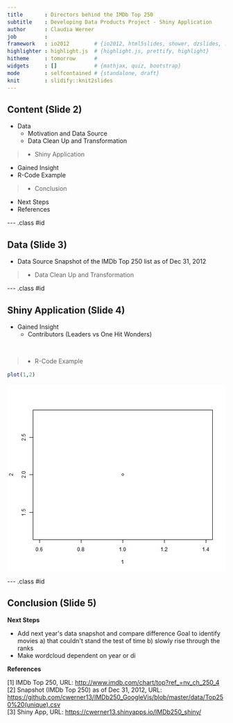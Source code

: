 ```yaml
---
title       : Directors behind the IMDb Top 250
subtitle    : Developing Data Products Project - Shiny Application
author      : Claudia Werner
job         : 
framework   : io2012        # {io2012, html5slides, shower, dzslides, ...}
highlighter : highlight.js  # {highlight.js, prettify, highlight}
hitheme     : tomorrow      # 
widgets     : []            # {mathjax, quiz, bootstrap}
mode        : selfcontained # {standalone, draft}
knit        : slidify::knit2slides
---
```


## Content (Slide 2)

- Data
   - Motivation and Data Source
   - Data Clean Up and Transformation  

>- Shiny Application
   - Gained Insight 
   - R-Code Example  

>- Conclusion
   - Next Steps
   - References  
   

--- .class #id 

## Data (Slide 3)
- Data Source
Snapshot of the IMDb Top 250 list as of Dec 31, 2012
> - Data Clean Up and Transformation


--- .class #id 

## Shiny Application (Slide 4)
- Gained Insight 
    - Contributors (Leaders vs One Hit Wonders)
<br>

> - R-Code Example


```r
plot(1,2)
```

<img src="assets/fig/simple-plot.png" title="plot of chunk simple-plot" alt="plot of chunk simple-plot" style="display: block; margin: auto;" />

--- .class #id 

## Conclusion (Slide 5)

**Next Steps**
  - Add next year's data snapshot and compare difference
    Goal to identify movies 
    a) that couldn't stand the test of time
    b) slowly rise through the ranks
  - Make wordcloud dependent on year or di
        
        
        
**References**

[1] IMDb Top 250, URL: http://www.imdb.com/chart/top?ref_=nv_ch_250_4  
[2] Snapshot (IMDb Top 250) as of Dec 31, 2012, URL: https://github.com/cwerner13/IMDb250_GoogleVis/blob/master/data/Top250%20(unique).csv  
[3] Shiny App, URL: https://cwerner13.shinyapps.io/IMDb250_shiny/ 



